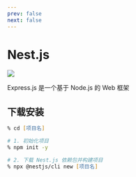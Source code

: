 ```yaml
---
prev: false
next: false
---
```


# Nest.js

![](/static/skill-images/web-backend--nestjs.png)

Express.js 是一个基于 Node.js 的 Web 框架

## 下载安装

```zsh
% cd [项目名]

# 1. 初始化项目
% npm init -y

# 2. 下载 Nest.js 依赖包并构建项目
% npx @nestjs/cli new [项目名]
```
